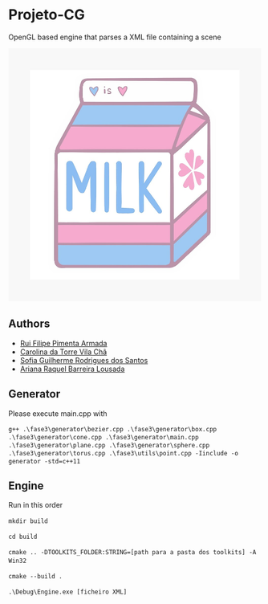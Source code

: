 # Projeto-CG

OpenGL based engine that parses a XML file containing a scene

![trand_leite](images/pp840x830-pad1000x1000f8f8f8.jpg)

## Authors
* [Rui Filipe Pimenta Armada](https://github.com/RuiArmada)
* [Carolina da Torre Vila Chã](https://github.com/carolinavc99)
* [Sofia Guilherme Rodrigues dos Santos](https://github.com/RisingFisan)
* [Ariana Raquel Barreira Lousada](https://github.com/AITK42)


## Generator
Please execute main.cpp with
```
g++ .\fase3\generator\bezier.cpp .\fase3\generator\box.cpp .\fase3\generator\cone.cpp .\fase3\generator\main.cpp .\fase3\generator\plane.cpp .\fase3\generator\sphere.cpp .\fase3\generator\torus.cpp .\fase3\utils\point.cpp -Iinclude -o generator -std=c++11
```

## Engine

Run in this order

`mkdir build`

`cd build`

`cmake .. -DTOOLKITS_FOLDER:STRING=[path para a pasta dos toolkits] -A Win32`

`cmake --build .`

`.\Debug\Engine.exe [ficheiro XML]`
